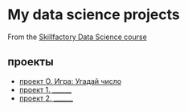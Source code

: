 # My data science projects
From the [Skillfactory Data Science course](https://lms.skillfactory.ru/courses/course-v1:SkillFactory+DST-3.0+28FEB2021) 

## проекты

* [проект О. Игра: Угадай число](https://github.com/Aemikh/ae_data_science/blob/main/game_v2.py)
* [проект 1. ______](____)
* [проект 2. ______](____)


